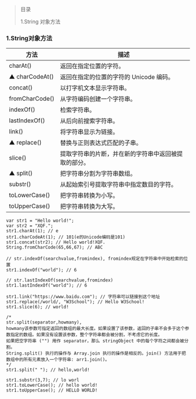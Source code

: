 > 目录
>
> 1.String 对象方法

### 1.String对象方法

方法 | 描述
---|---
charAt() | 返回在指定位置的字符。
▲ charCodeAt() | 返回在指定的位置的字符的 Unicode 编码。
concat() | 以打字机文本显示字符串。
fromCharCode() | 从字符编码创建一个字符串。
indexOf() | 检索字符串。
lastIndexOf() | 从后向前搜索字符串。
link() | 将字符串显示为链接。
▲ replace() | 替换与正则表达式匹配的子串。
slice() | 提取字符串的片断，并在新的字符串中返回被提取的部分。
▲ split() | 把字符串分割为字符串数组。
substr() | 从起始索引号提取字符串中指定数目的字符。
toLowerCase() | 把字符串转换为小写。
toUpperCase() | 把字符串转换为大写。

    var str1 = "Hello world!";
    var str2 = "XQF.";
    str1.charAt(1); // e
    str1.charCodeAt(1); // 101(e的Unicode编码是101)
    str1.concat(str2); // Hello world!XQF.
    String.fromCharCode(65,66,67); // ABC
    
    // str.indexOf(searchvalue,fromindex), fromindex规定在字符串中开始检索的位置
    str1.indexOf("world"); // 6
    
    // str.lastIndexOf(searchvalue,fromindex)
    str1.lastIndexOf("world"); // 6
    
    str1.link("https://www.baidu.com"); // 字符串可以链接到这个地址
    str1.replace(/world/, "W3School"); // Hello W3School!
    str1.slice(6); // world!
    
    /*
    str.split(separator,howmany), 
    howmany该参数可指定返回的数组的最大长度。如果设置了该参数，返回的子串不会多于这个参数指定的数组。如果没有设置该参数，整个字符串都会被分割，不考虑它的长度。
    如果把空字符串 ("") 用作 separator，那么 stringObject 中的每个字符之间都会被分割。
    String.split() 执行的操作与 Array.join 执行的操作是相反的。join() 方法用于把数组中的所有元素放入一个字符串: arr1.join()。
    */
    str1.split(" "); // hello,world!
    
    str1.substr(3,7); // lo worl
    str1.toLowerCase(); // hello world!
    str1.toUpperCase(); // HELLO WORLD!
